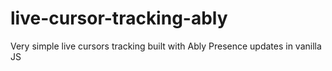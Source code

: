 # live-cursor-tracking-ably

Very simple live cursors tracking built with Ably Presence updates in vanilla JS
